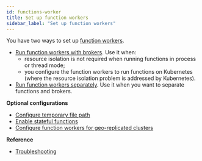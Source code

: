 ```yaml
---
id: functions-worker
title: Set up function workers
sidebar_label: "Set up function workers"
---
```


You have two ways to set up [function workers](functions-concepts.md#function-worker). 
- [Run function workers with brokers](functions-worker-corun.md). Use it when:
    - resource isolation is not required when running functions in process or thread mode; 
    - you configure the function workers to run functions on Kubernetes (where the resource isolation problem is addressed by Kubernetes).
- [Run function workers separately](functions-worker-run-separately.md). Use it when you want to separate functions and brokers.

**Optional configurations**
* [Configure temporary file path](functions-worker-temp-file-path.md)
* [Enable stateful functions](functions-worker-stateful.md)
* [Configure function workers for geo-replicated clusters](functions-worker-for-geo-replication.md)

**Reference**
* [Troubleshooting](functions-worker-troubleshooting.md)
